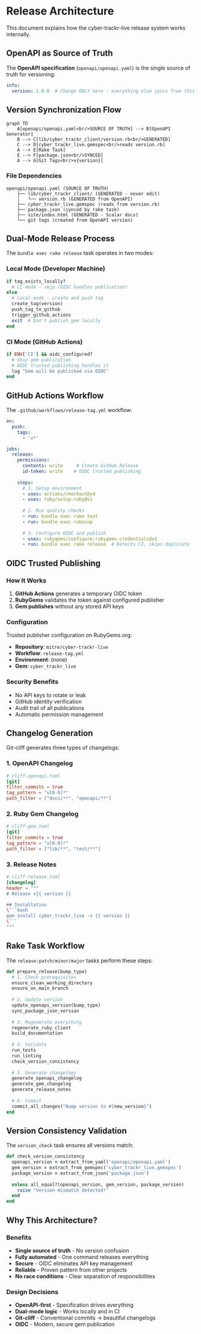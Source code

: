 # Release Architecture

This document explains how the cyber-trackr-live release system works internally.

## OpenAPI as Source of Truth

The **OpenAPI specification** (`openapi/openapi.yaml`) is the single source of truth for versioning:

```yaml
info:
  version: 1.0.0  # Change ONLY here - everything else syncs from this
```

## Version Synchronization Flow

```mermaid
graph TD
    A[openapi/openapi.yaml<br/>SOURCE OF TRUTH] --> B[OpenAPI Generator]
    B --> C[lib/cyber_trackr_client/version.rb<br/>GENERATED]
    C --> D[cyber_trackr_live.gemspec<br/>reads version.rb]
    A --> E[Rake Task]
    E --> F[package.json<br/>SYNCED]
    A --> G[Git Tags<br/>v{version}]
```

### File Dependencies

```
openapi/openapi.yaml (SOURCE OF TRUTH)
    ├── lib/cyber_trackr_client/ (GENERATED - never edit)
    │   └── version.rb (GENERATED from OpenAPI)
    ├── cyber_trackr_live.gemspec (reads from version.rb)
    ├── package.json (synced by rake task)
    ├── site/index.html (GENERATED - Scalar docs)
    └── git tags (created from OpenAPI version)
```

## Dual-Mode Release Process

The `bundle exec rake release` task operates in two modes:

### Local Mode (Developer Machine)
```ruby
if tag_exists_locally?
  # CI mode - skip (OIDC handles publication)
else
  # Local mode - create and push tag
  create_tag(version)
  push_tag_to_github
  trigger_github_actions
  exit  # Don't publish gem locally
end
```

### CI Mode (GitHub Actions)
```ruby
if ENV['CI'] && oidc_configured?
  # Skip gem publication
  # OIDC trusted publishing handles it
  log "Gem will be published via OIDC"
end
```

## GitHub Actions Workflow

The `.github/workflows/release-tag.yml` workflow:

```yaml
on:
  push:
    tags:
      - 'v*'

jobs:
  release:
    permissions:
      contents: write     # Create GitHub Release
      id-token: write    # OIDC trusted publishing
    
    steps:
      # 1. Setup environment
      - uses: actions/checkout@v4
      - uses: ruby/setup-ruby@v1
      
      # 2. Run quality checks
      - run: bundle exec rake test
      - run: bundle exec rubocop
      
      # 3. Configure OIDC and publish
      - uses: rubygems/configure-rubygems-credentials@v1
      - run: bundle exec rake release  # Detects CI, skips duplicate
```

## OIDC Trusted Publishing

### How It Works

1. **GitHub Actions** generates a temporary OIDC token
2. **RubyGems** validates the token against configured publisher
3. **Gem publishes** without any stored API keys

### Configuration

Trusted publisher configuration on RubyGems.org:
- **Repository**: `mitre/cyber-trackr-live`
- **Workflow**: `release-tag.yml`
- **Environment**: (none)
- **Gem**: `cyber_trackr_live`

### Security Benefits

- No API keys to rotate or leak
- GitHub identity verification
- Audit trail of all publications
- Automatic permission management

## Changelog Generation

Git-cliff generates three types of changelogs:

### 1. OpenAPI Changelog
```toml
# cliff-openapi.toml
[git]
filter_commits = true
tag_pattern = "v[0-9]*"
path_filter = ["docs/**", "openapi/**"]
```

### 2. Ruby Gem Changelog
```toml
# cliff-gem.toml
[git]
filter_commits = true
tag_pattern = "v[0-9]*"
path_filter = ["lib/**", "test/**"]
```

### 3. Release Notes
```toml
# cliff-release.toml
[changelog]
header = """
# Release v{{ version }}

## Installation
\```bash
gem install cyber_trackr_live -v {{ version }}
\```
"""
```

## Rake Task Workflow

The `release:patch/minor/major` tasks perform these steps:

```ruby
def prepare_release(bump_type)
  # 1. Check prerequisites
  ensure_clean_working_directory
  ensure_on_main_branch
  
  # 2. Update version
  update_openapi_version(bump_type)
  sync_package_json_version
  
  # 3. Regenerate everything
  regenerate_ruby_client
  build_documentation
  
  # 4. Validate
  run_tests
  run_linting
  check_version_consistency
  
  # 5. Generate changelogs
  generate_openapi_changelog
  generate_gem_changelog
  generate_release_notes
  
  # 6. Commit
  commit_all_changes("Bump version to #{new_version}")
end
```

## Version Consistency Validation

The `version_check` task ensures all versions match:

```ruby
def check_version_consistency
  openapi_version = extract_from_yaml('openapi/openapi.yaml')
  gem_version = extract_from_gemspec('cyber_trackr_live.gemspec')
  package_version = extract_from_json('package.json')
  
  unless all_equal?(openapi_version, gem_version, package_version)
    raise "Version mismatch detected!"
  end
end
```

## Why This Architecture?

### Benefits
- **Single source of truth** - No version confusion
- **Fully automated** - One command releases everything
- **Secure** - OIDC eliminates API key management
- **Reliable** - Proven pattern from other projects
- **No race conditions** - Clear separation of responsibilities

### Design Decisions
- **OpenAPI-first** - Specification drives everything
- **Dual-mode logic** - Works locally and in CI
- **Git-cliff** - Conventional commits → beautiful changelogs
- **OIDC** - Modern, secure gem publication